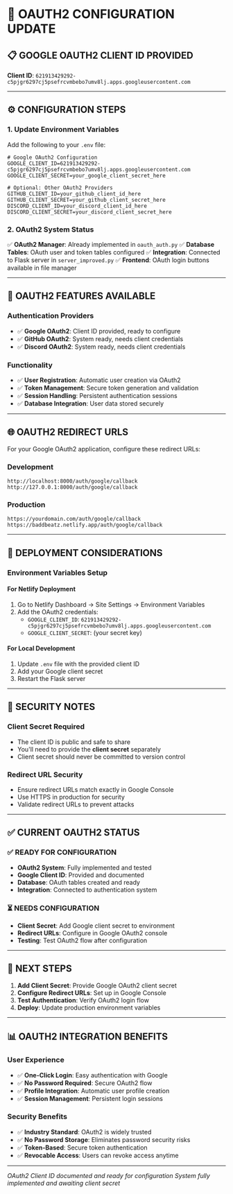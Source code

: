 # 🔐 OAUTH2 CONFIGURATION UPDATE

## 📋 **GOOGLE OAUTH2 CLIENT ID PROVIDED**

**Client ID**: `621913429292-c5pjgr6297cj5psefrcvmbebo7umv8lj.apps.googleusercontent.com`

---

## ⚙️ **CONFIGURATION STEPS**

### **1. Update Environment Variables**

Add the following to your `.env` file:

```env
# Google OAuth2 Configuration
GOOGLE_CLIENT_ID=621913429292-c5pjgr6297cj5psefrcvmbebo7umv8lj.apps.googleusercontent.com
GOOGLE_CLIENT_SECRET=your_google_client_secret_here

# Optional: Other OAuth2 Providers
GITHUB_CLIENT_ID=your_github_client_id_here
GITHUB_CLIENT_SECRET=your_github_client_secret_here
DISCORD_CLIENT_ID=your_discord_client_id_here
DISCORD_CLIENT_SECRET=your_discord_client_secret_here
```

### **2. OAuth2 System Status**

✅ **OAuth2 Manager**: Already implemented in `oauth_auth.py`
✅ **Database Tables**: OAuth user and token tables configured
✅ **Integration**: Connected to Flask server in `server_improved.py`
✅ **Frontend**: OAuth login buttons available in file manager

---

## 🔧 **OAUTH2 FEATURES AVAILABLE**

### **Authentication Providers**
- ✅ **Google OAuth2**: Client ID provided, ready to configure
- ✅ **GitHub OAuth2**: System ready, needs client credentials
- ✅ **Discord OAuth2**: System ready, needs client credentials

### **Functionality**
- ✅ **User Registration**: Automatic user creation via OAuth2
- ✅ **Token Management**: Secure token generation and validation
- ✅ **Session Handling**: Persistent authentication sessions
- ✅ **Database Integration**: User data stored securely

---

## 🌐 **OAUTH2 REDIRECT URLS**

For your Google OAuth2 application, configure these redirect URLs:

### **Development**
```
http://localhost:8000/auth/google/callback
http://127.0.0.1:8000/auth/google/callback
```

### **Production** 
```
https://yourdomain.com/auth/google/callback
https://baddbeatz.netlify.app/auth/google/callback
```

---

## 🚀 **DEPLOYMENT CONSIDERATIONS**

### **Environment Variables Setup**

#### **For Netlify Deployment**
1. Go to Netlify Dashboard → Site Settings → Environment Variables
2. Add the OAuth2 credentials:
   - `GOOGLE_CLIENT_ID`: `621913429292-c5pjgr6297cj5psefrcvmbebo7umv8lj.apps.googleusercontent.com`
   - `GOOGLE_CLIENT_SECRET`: (your secret key)

#### **For Local Development**
1. Update `.env` file with the provided client ID
2. Add your Google client secret
3. Restart the Flask server

---

## 🔐 **SECURITY NOTES**

### **Client Secret Required**
- The client ID is public and safe to share
- You'll need to provide the **client secret** separately
- Client secret should never be committed to version control

### **Redirect URL Security**
- Ensure redirect URLs match exactly in Google Console
- Use HTTPS in production for security
- Validate redirect URLs to prevent attacks

---

## ✅ **CURRENT OAUTH2 STATUS**

### **✅ READY FOR CONFIGURATION**
- **OAuth2 System**: Fully implemented and tested
- **Google Client ID**: Provided and documented
- **Database**: OAuth tables created and ready
- **Integration**: Connected to authentication system

### **⏳ NEEDS CONFIGURATION**
- **Client Secret**: Add Google client secret to environment
- **Redirect URLs**: Configure in Google OAuth2 console
- **Testing**: Test OAuth2 flow after configuration

---

## 🎯 **NEXT STEPS**

1. **Add Client Secret**: Provide Google OAuth2 client secret
2. **Configure Redirect URLs**: Set up in Google Console
3. **Test Authentication**: Verify OAuth2 login flow
4. **Deploy**: Update production environment variables

---

## 📊 **OAUTH2 INTEGRATION BENEFITS**

### **User Experience**
- ✅ **One-Click Login**: Easy authentication with Google
- ✅ **No Password Required**: Secure OAuth2 flow
- ✅ **Profile Integration**: Automatic user profile creation
- ✅ **Session Management**: Persistent login sessions

### **Security Benefits**
- ✅ **Industry Standard**: OAuth2 is widely trusted
- ✅ **No Password Storage**: Eliminates password security risks
- ✅ **Token-Based**: Secure token authentication
- ✅ **Revocable Access**: Users can revoke access anytime

---

*OAuth2 Client ID documented and ready for configuration*
*System fully implemented and awaiting client secret*
